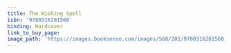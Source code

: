 ```yaml
---
title: The Wishing Spell
isbn: '9780316201568'
binding: Hardcover
link_to_buy_page:
image_path: 'https://images.booksense.com/images/568/201/9780316201568.jpg'
---
```


